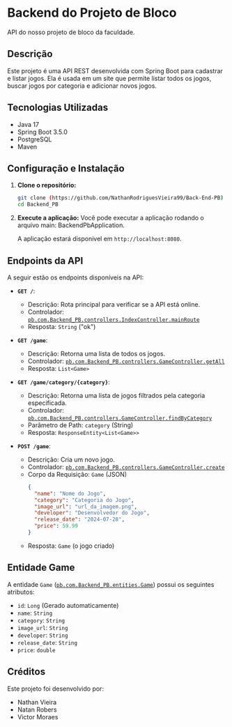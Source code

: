 # Backend do Projeto de Bloco

API do nosso projeto de bloco da faculdade.

## Descrição

Este projeto é uma API REST desenvolvida com Spring Boot para cadastrar e listar jogos. Ela é usada em um site que permite listar todos os jogos, buscar jogos por categoria e adicionar novos jogos.

## Tecnologias Utilizadas

- Java 17
- Spring Boot 3.5.0
- PostgreSQL
- Maven

## Configuração e Instalação

1.  **Clone o repositório:**

    ```bash
    git clone (https://github.com/NathanRodriguesVieira99/Back-End-PB)
    cd Backend_PB
    ```

2.  **Execute a aplicação:**
    Você pode executar a aplicação rodando o arquivo main: BackendPbApplication.

    A aplicação estará disponível em `http://localhost:8080`.

## Endpoints da API

A seguir estão os endpoints disponíveis na API:

- **`GET /`**:

  - Descrição: Rota principal para verificar se a API está online.
  - Controlador: [`pb.com.Backend_PB.controllers.IndexController.mainRoute`](src/main/java/pb/com/Backend_PB/controllers/IndexController.java)
  - Resposta: `String` ("ok")

- **`GET /game`**:

  - Descrição: Retorna uma lista de todos os jogos.
  - Controlador: [`pb.com.Backend_PB.controllers.GameController.getAll`](src/main/java/pb/com/Backend_PB/controllers/GameController.java)
  - Resposta: `List<Game>`

- **`GET /game/category/{category}`**:

  - Descrição: Retorna uma lista de jogos filtrados pela categoria especificada.
  - Controlador: [`pb.com.Backend_PB.controllers.GameController.findByCategory`](src/main/java/pb/com/Backend_PB/controllers/GameController.java)
  - Parâmetro de Path: `category` (String)
  - Resposta: `ResponseEntity<List<Game>>`

- **`POST /game`**:
  - Descrição: Cria um novo jogo.
  - Controlador: [`pb.com.Backend_PB.controllers.GameController.create`](src/main/java/pb/com/Backend_PB/controllers/GameController.java)
  - Corpo da Requisição: `Game` (JSON)
    ```json
    {
      "name": "Nome do Jogo",
      "category": "Categoria do Jogo",
      "image_url": "url_da_imagem.png",
      "developer": "Desenvolvedor do Jogo",
      "release_date": "2024-07-28",
      "price": 59.99
    }
    ```
  - Resposta: `Game` (o jogo criado)

## Entidade Game

A entidade `Game` ([`pb.com.Backend_PB.entities.Game`](src/main/java/pb/com/Backend_PB/entities/Game.java)) possui os seguintes atributos:

- `id`: `Long` (Gerado automaticamente)
- `name`: `String`
- `category`: `String`
- `image_url`: `String`
- `developer`: `String`
- `release_date`: `String`
- `price`: `double`

## Créditos

Este projeto foi desenvolvido por:

- Nathan Vieira
- Natan Robers
- Victor Moraes
